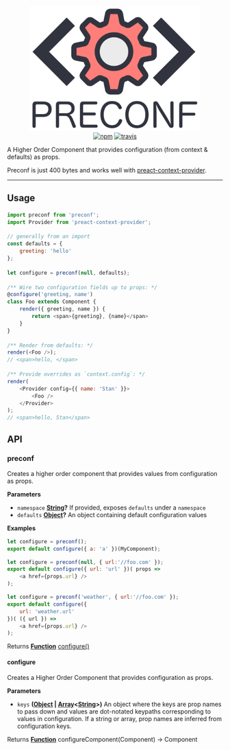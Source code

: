 <p align="center">
  <img src="resources/preconf-logo.png" width="400" alt="preconf">
  <br>
  <a href="https://www.npmjs.org/package/preconf"><img src="https://img.shields.io/npm/v/preconf.svg?style=flat" alt="npm"></a> <a href="https://travis-ci.org/synacor/preconf"><img src="https://travis-ci.org/synacor/preconf.svg?branch=master" alt="travis"></a>
</p>

A Higher Order Component that provides configuration (from context & defaults) as props.

Preconf is just 400 bytes and works well with [preact-context-provider](https://github.com/synacor/preact-context-provider).

* * *

## Usage

```js
import preconf from 'preconf';
import Provider from 'preact-context-provider';

// generally from an import
const defaults = {
	greeting: 'hello'
};

let configure = preconf(null, defaults);

/** Wire two configuration fields up to props: */
@configure('greeting, name')
class Foo extends Component {
	render({ greeting, name }) {
		return <span>{greeting}, {name}</span>
	}
}

/** Render from defaults: */
render(<Foo />);
// <span>hello, </span>

/** Provide overrides as `context.config`: */
render(
	<Provider config={{ name: 'Stan' }}>
		<Foo />
	</Provider>
);
// <span>hello, Stan</span>
```

## API

<!-- Generated by documentation.js. Update this documentation by updating the source code. -->

### preconf

Creates a higher order component that provides values from configuration as props.

**Parameters**

-   `namespace` **[String](https://developer.mozilla.org/en-US/docs/Web/JavaScript/Reference/Global_Objects/String)?** If provided, exposes `defaults` under a `namespace`
-   `defaults` **[Object](https://developer.mozilla.org/en-US/docs/Web/JavaScript/Reference/Global_Objects/Object)?** An object containing default configuration values

**Examples**

```javascript
let configure = preconf();
export default configure({ a: 'a' })(MyComponent);
```

```javascript
let configure = preconf(null, { url:'//foo.com' });
export default configure({ url: 'url' })( props =>
	<a href={props.url} />
);
```

```javascript
let configure = preconf('weather', { url:'//foo.com' });
export default configure({
	url: 'weather.url'
})( ({ url }) =>
	<a href={props.url} />
);
```

Returns **[Function](https://developer.mozilla.org/en-US/docs/Web/JavaScript/Reference/Statements/function)** [configure()](#configure)

#### configure

Creates a Higher Order Component that provides configuration as props.

**Parameters**

-   `keys` **([Object](https://developer.mozilla.org/en-US/docs/Web/JavaScript/Reference/Global_Objects/Object) \| [Array](https://developer.mozilla.org/en-US/docs/Web/JavaScript/Reference/Global_Objects/Array)&lt;[String](https://developer.mozilla.org/en-US/docs/Web/JavaScript/Reference/Global_Objects/String)>)** An object where the keys are prop names to pass down and values are dot-notated keypaths corresponding to values in configuration. If a string or array, prop names are inferred from configuration keys.

Returns **[Function](https://developer.mozilla.org/en-US/docs/Web/JavaScript/Reference/Statements/function)** configureComponent(Component) -> Component
